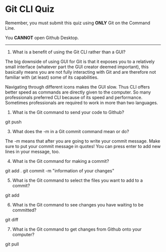 # Git CLI Quiz

Remember, you must submit this quiz using __ONLY__ Git on the Command Line.

You __CANNOT__ open Github Desktop.

---

1. What is a benefit of using the Git CLI rather than a GUI?

The big downside of using GUI for Git is that it exposes you to a relatively small interface (whatever part the GUI creator deemed important), this basically means you are not fully interacting with Git and are therefore not familiar with (at least) some of its capabilities.

Navigating through different icons makes the GUI slow. Thus CLI offers better speed as commands are directly given to the computer. So many professionals preferred CLI because of its speed and performance. Sometimes professionals are required to work in more than two languages.

1. What is the Git command to send your code to Github?


git push

3. What does the -m in a Git commit command mean or do?

The -m means that after you are going to write your commit message. Make sure to put your commit message in quotes! You can press enter to add new lines in your message, too.

4. What is the Git command for making a commit?

git add . 
git commit -m "information of your changes"

5. What is the Git command to select the files you want to add to a commit?

git add <name file>

6. What is the Git command to see changes you have waiting to be committed?

git diff

7. What is the Git command to get changes from Github onto your computer?

git pull
